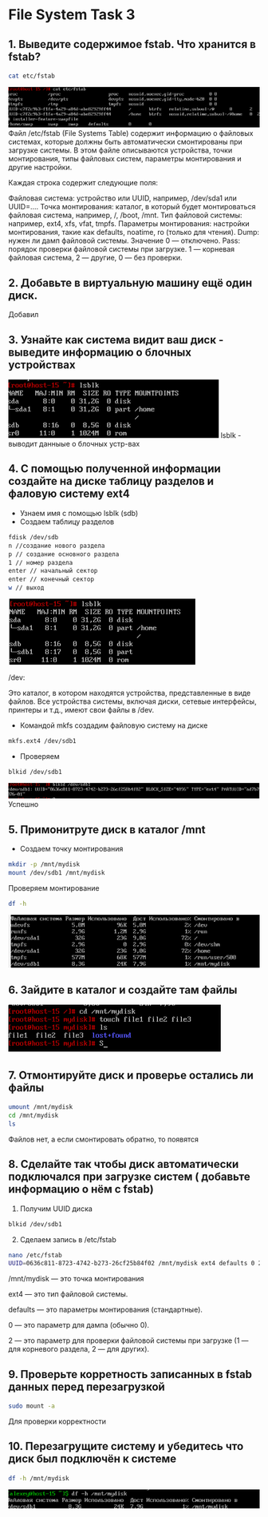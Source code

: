 # File System Task 3
## 1. Выведите содержимое fstab. Что хранится в fstab?

```bash
cat etc/fstab
```
![img.png](img.png)
Файл /etc/fstab (File Systems Table) содержит информацию о файловых системах, которые должны быть автоматически смонтированы при загрузке системы. В этом файле описываются устройства, точки монтирования, типы файловых систем, параметры монтирования и другие настройки.

Каждая строка содержит следующие поля:

Файловая система: устройство или UUID, например, /dev/sda1 или UUID=....
Точка монтирования: каталог, в который будет монтироваться файловая система, например, /, /boot, /mnt.
Тип файловой системы: например, ext4, xfs, vfat, tmpfs.
Параметры монтирования: настройки монтирования, такие как defaults, noatime, ro (только для чтения).
Dump: нужен ли дамп файловой системы. Значение 0 — отключено.
Pass: порядок проверки файловой системы при загрузке. 1 — корневая файловая система, 2 — другие, 0 — без проверки.

##  2. Добавьте в виртуальную машину ещё один диск.
Добавил

## 3. Узнайте как сиcтема видит ваш диск - выведите информацию о блочных устройствах
![img_1.png](img_1.png)
lsblk - выводит данныые о блочных устр-вах
## 4. С помощью полученной информации создайте на диске таблицу разделов и фаловую систему ext4
- Узнаем имя с помощью lsblk (sdb)
- Создаем таблицу разделов
```bash
fdisk /dev/sdb
n //создание нового раздела
p // создание основного раздела
1 // номер раздела
enter // начальный сектор
enter // конечный сектор
w // выход
```
![img_2.png](img_2.png)

/dev:

Это каталог, в котором находятся устройства, представленные в виде файлов.
Все устройства системы, включая диски, сетевые интерфейсы, принтеры и т.д., имеют свои файлы в /dev.

- Командой mkfs создадим файловую систему на диске
```bash
mkfs.ext4 /dev/sdb1
```
- Проверяем
```bash
blkid /dev/sdb1
```
![img_3.png](img_3.png)
Успешно

## 5. Примонитруте диск в каталог /mnt
- Создаем точку монтирования
```bash
mkdir -p /mnt/mydisk
mount /dev/sdb1 /mnt/mydisk
```
Проверяем монтирование
```bash
df -h
```
![img_4.png](img_4.png)
## 6. Зайдите в каталог и создайте там файлы
![img_5.png](img_5.png)

## 7. Отмонтируйте диск и проверье остались ли файлы
```bash
umount /mnt/mydisk
cd /mnt/mydisk
ls
```
Файлов нет, а если смонтировать обратно, то появятся

## 8. Сделайте так чтобы диск автоматически подключался при загрузке систем ( добавьте информацию о нём с fstab)
1. Получим UUID диска
```bash
blkid /dev/sdb1
```
2. Сделаем запись в /etc/fstab 
```bash
nano /etc/fstab
UUID=0636c811-8723-4742-b273-26cf25b84f02 /mnt/mydisk ext4 defaults 0 2
```
/mnt/mydisk — это точка монтирования

ext4 — это тип файловой системы.

defaults — это параметры монтирования (стандартные).

0 — это параметр для дампа (обычно 0).

2 — это параметр для проверки файловой системы при загрузке (1 — для корневого раздела, 2 — для других).
## 9. Проверьте корретность записанных в fstab данных перед перезагрузкой
```bash
sudo mount -a
```
Для проверки корректности 
## 10. Перезагрущите систему и убедитесь что диск был подключён к системе
```bash
df -h /mnt/mydisk
```
![img_6.png](img_6.png)

